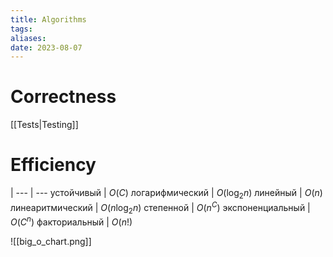 ```yaml
---
title: Algorithms
tags:
aliases:
date: 2023-08-07
---
```


# Correctness
[[Tests|Testing]]

# Efficiency

 | 
--- | ---
устойчивый | $O(C)$
логарифмический | $O(\log_2 n)$
линейный | $O(n)$
линеаритмический | $O(n\log_2 n)$
степенной | $O(n^C)$
экспоненциальный | $O(C^n)$
факториальный | $O(n!)$

![[big_o_chart.png]]